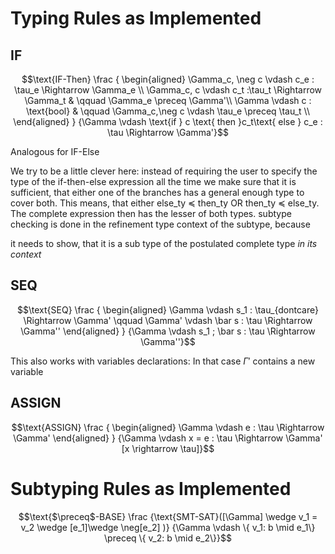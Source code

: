 
Typing Rules as Implemented
===========================

## IF

```math
\text{IF-Then}
\frac
  {
    \begin{aligned}
      \Gamma_c, \neg c \vdash c_e : \tau_e \Rightarrow \Gamma_e \\
      \Gamma_c, c \vdash c_t :\tau_t \Rightarrow \Gamma_t  
        & \qquad \Gamma_e \preceq \Gamma'\\
      \Gamma \vdash c : \text{bool} 
        & \qquad \Gamma_c,\neg c \vdash \tau_e \preceq \tau_t  \\
     
    \end{aligned}
  }
  {\Gamma \vdash \text{if } c \text{ then }c_t\text{ else } c_e : \tau \Rightarrow \Gamma'}
```

Analogous for $`\text{IF-Else}`$

We try to be a little clever here:
instead of requiring the user to specify the type of the if-then-else expression all the time
we make sure that it is sufficient, that either one of the branches has a general enough type to
cover both.
This means, that either else_ty ≼ then_ty OR then_ty ≼ else_ty. The complete expression
then has the lesser of both types.
subtype checking is done in the refinement type context of the subtype, because

it needs to show, that it is a sub type of the postulated complete type *in its context*

## SEQ


```math
\text{SEQ}
\frac
  {
    \begin{aligned}
      \Gamma \vdash s_1 : \tau_{dontcare} \Rightarrow \Gamma'
      \qquad
      \Gamma' \vdash \bar s : \tau \Rightarrow \Gamma''
    \end{aligned}
  }
  {\Gamma \vdash s_1 ; \bar s : \tau \Rightarrow \Gamma''}
```
This also works with variables declarations: In that case $`\Gamma'`$ contains a new variable

## ASSIGN


```math
\text{ASSIGN}
\frac
  {
    \begin{aligned}
      \Gamma \vdash e : \tau \Rightarrow \Gamma'
    \end{aligned}
  }
  {\Gamma \vdash x = e : \tau \Rightarrow \Gamma' [x \rightarrow \tau]}
```

Subtyping Rules as Implemented
==============================

```math
\text{$\preceq$-BASE}
\frac
  {\text{SMT-SAT}([\Gamma] \wedge v_1 = v_2 \wedge [e_1]\wedge \neg[e_2] )}
  {\Gamma \vdash \{ v_1: b \mid e_1\} \preceq \{ v_2: b \mid e_2\}}
```

```math

